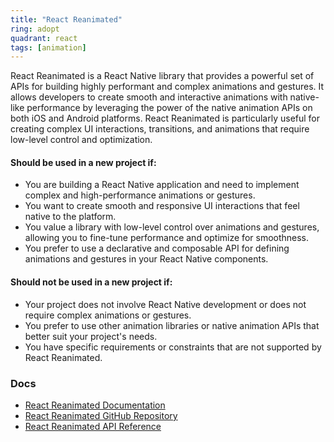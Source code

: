 ```yaml
---
title: "React Reanimated"
ring: adopt
quadrant: react
tags: [animation]
---
```


React Reanimated is a React Native library that provides a powerful set of APIs for building highly performant and complex animations and gestures. It allows developers to create smooth and interactive animations with native-like performance by leveraging the power of the native animation APIs on both iOS and Android platforms. React Reanimated is particularly useful for creating complex UI interactions, transitions, and animations that require low-level control and optimization.

#### Should be used in a new project if:

- You are building a React Native application and need to implement complex and high-performance animations or gestures.
- You want to create smooth and responsive UI interactions that feel native to the platform.
- You value a library with low-level control over animations and gestures, allowing you to fine-tune performance and optimize for smoothness.
- You prefer to use a declarative and composable API for defining animations and gestures in your React Native components.

#### Should not be used in a new project if:

- Your project does not involve React Native development or does not require complex animations or gestures.
- You prefer to use other animation libraries or native animation APIs that better suit your project's needs.
- You have specific requirements or constraints that are not supported by React Reanimated.

### Docs

- [React Reanimated Documentation](https://docs.swmansion.com/react-native-reanimated/)
- [React Reanimated GitHub Repository](https://github.com/software-mansion/react-native-reanimated)
- [React Reanimated API Reference](https://docs.swmansion.com/react-native-reanimated/docs/api)
